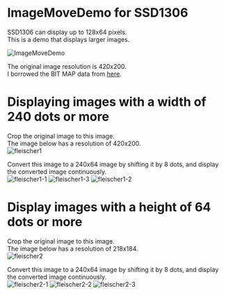 # ImageMoveDemo for SSD1306

SSD1306 can display up to 128x64 pixels.   
This is a demo that displays larger images.   

![ImageMoveDemo](https://github.com/user-attachments/assets/84a65a43-72d9-4c06-b7ef-464ac2da5045)

The original image resolution is 420x200.   
I borrowed the BIT MAP data from [here](https://www.mischianti.org/2021/07/14/ssd1306-oled-display-draw-images-splash-and-animations-2/).   

# Displaying images with a width of 240 dots or more   
Crop the original image to this image.   
The image below has a resolution of 420x200.   
![fleischer1](https://github.com/user-attachments/assets/31ca12b8-c932-45e6-b021-d17f9865141b)

Convert this image to a 240x64 image by shifting it by 8 dots, and display the converted image continuously.   
![fleischer1-1](https://github.com/user-attachments/assets/3979a98b-f239-4ddf-9294-1a59a2d6d170)
![fleischer1-3](https://github.com/user-attachments/assets/3bca8693-94a1-4d3d-b7dc-62d9b1986379)
![fleischer1-2](https://github.com/user-attachments/assets/b86e8f9a-247d-4913-b008-df908bbb08cf)

# Display images with a height of 64 dots or more   
Crop the original image to this image.   
The image below has a resolution of 218x184.   
![fleischer2](https://github.com/user-attachments/assets/e04b71c6-8a3b-4a03-bc99-199ad489b67e)

Convert this image to a 240x64 image by shifting it by 8 dots, and display the converted image continuously.   
![fleischer2-1](https://github.com/user-attachments/assets/a578ae7d-e0df-47df-a2b9-cbdd2dd65d12)
![fleischer2-2](https://github.com/user-attachments/assets/b82fd09e-b5a7-480e-9224-7bd31e095e42)
![fleischer2-3](https://github.com/user-attachments/assets/810ed461-edfe-419b-b601-4059a4fddcbb)
